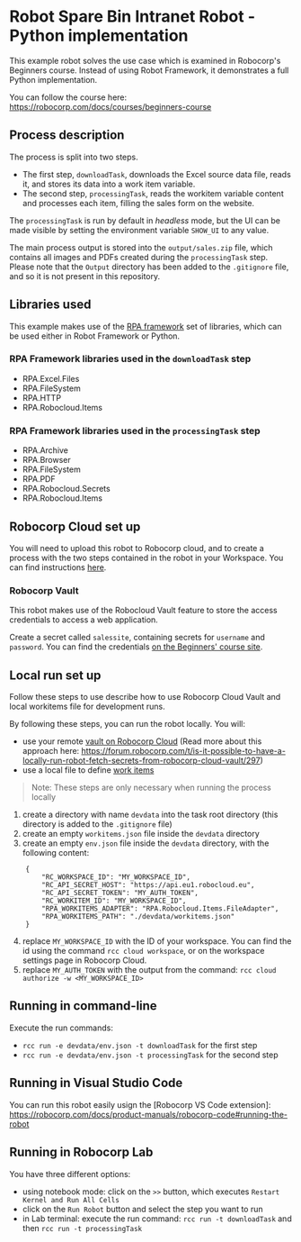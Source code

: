 # Robot Spare Bin Intranet Robot - Python implementation

This example robot solves the use case which is examined in Robocorp's Beginners course. Instead of using Robot Framework, it demonstrates a full Python implementation.

You can follow the course here: https://robocorp.com/docs/courses/beginners-course

## Process description

The process is split into two steps.

- The first step, `downloadTask`, downloads the Excel source data file, reads it, and stores its data into a work item variable.
- The second step, `processingTask`, reads the workitem variable content and processes each item, filling the sales form on the website.

The `processingTask` is run by default in _headless_ mode, but the UI can be made visible by setting the environment variable `SHOW_UI` to any value.

The main process output is stored into the `output/sales.zip` file, which contains all images and PDFs created during the `processingTask` step.
Please note that the `Output` directory has been added to the `.gitignore` file, and so it is not present in this repository.

## Libraries used

This example makes use of the [RPA framework](/product-manuals/rpa-framework/rpa-framework-overview) set of libraries, which can be used either in Robot Framework or Python.

### RPA Framework libraries used in the `downloadTask` step

- RPA.Excel.Files
- RPA.FileSystem
- RPA.HTTP
- RPA.Robocloud.Items

### RPA Framework libraries used in the `processingTask` step

- RPA.Archive
- RPA.Browser
- RPA.FileSystem
- RPA.PDF
- RPA.Robocloud.Secrets
- RPA.Robocloud.Items

## Robocorp Cloud set up

You will need to upload this robot to Robocorp cloud, and to create a process with the two steps contained in the robot in your Workspace. You can find instructions [here](https://robocorp.com/docs/product-manuals/robocorp-cloud/configuring-robots-for-running-in-robocorp-cloud).

### Robocorp Vault

This robot makes use of the Robocloud Vault feature to store the access credentials to access a web application.

Create a secret called `salessite`, containing secrets for `username` and `password`.
You can find the credentials [on the Beginners' course site](https://robocorp.com/docs/courses/beginners-course/logging-in#filling-and-submitting-the-form).

## Local run set up

Follow these steps to use describe how to use Robocorp Cloud Vault and local workitems file for development runs.

By following these steps, you can run the robot locally. You will:

- use your remote [vault on Robocorp Cloud](/development-howtos/variables-and-secrets/vault) (Read more about this approach here: https://forum.robocorp.com/t/is-it-possible-to-have-a-locally-run-robot-fetch-secrets-from-robocorp-cloud-vault/297)
- use a local file to define [work items](/product-manuals/robocorp-cloud/using-robocloud-items-library#what-is-the-work-item)

> Note: These steps are only necessary when running the process locally

1. create a directory with name `devdata` into the task root directory (this directory is added to the `.gitignore` file)
2. create an empty `workitems.json` file inside the `devdata` directory
3. create an empty `env.json` file inside the `devdata` directory, with the following content:

```
    {
        "RC_WORKSPACE_ID": "MY_WORKSPACE_ID",
        "RC_API_SECRET_HOST": "https://api.eu1.robocloud.eu",
        "RC_API_SECRET_TOKEN": "MY_AUTH_TOKEN",
        "RC_WORKITEM_ID": "MY_WORKSPACE_ID",
        "RPA_WORKITEMS_ADAPTER": "RPA.Robocloud.Items.FileAdapter",
        "RPA_WORKITEMS_PATH": "./devdata/workitems.json"
    }
```

4. replace `MY_WORKSPACE_ID` with the ID of your workspace. You can find the id using the command `rcc cloud workspace`, or on the workspace settings page in Robocorp Cloud.
5. replace `MY_AUTH_TOKEN` with the output from the command: `rcc cloud authorize -w <MY_WORKSPACE_ID>`

## Running in command-line

Execute the run commands:

- `rcc run -e devdata/env.json -t downloadTask` for the first step
- `rcc run -e devdata/env.json -t processingTask` for the second step

## Running in Visual Studio Code

You can run this robot easily usign the [Robocorp VS Code extension]: https://robocorp.com/docs/product-manuals/robocorp-code#running-the-robot

## Running in Robocorp Lab

You have three different options:

- using notebook mode: click on the `>>` button, which executes `Restart Kernel and Run All Cells`
- click on the `Run Robot` button and select the step you want to run
- in Lab terminal: execute the run command: `rcc run -t downloadTask` and then `rcc run -t processingTask`
